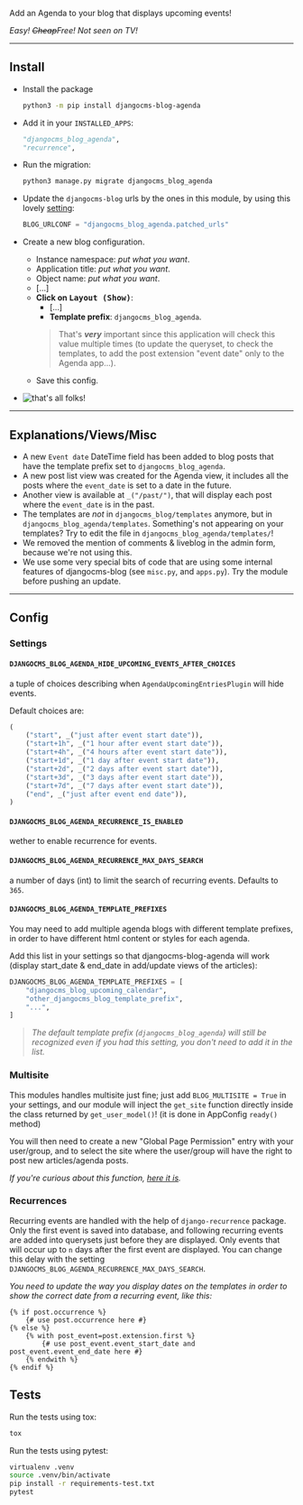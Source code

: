 Add an Agenda to your blog that displays upcoming events!

*Easy! ~~Cheap~~Free! Not seen on TV!*

----

## Install

* Install the package
    ```bash
    python3 -m pip install djangocms-blog-agenda
    ```

* Add it in your `INSTALLED_APPS`:
    ```python
    "djangocms_blog_agenda",
    "recurrence",
    ```

* Run the migration:
    ```sh
    python3 manage.py migrate djangocms_blog_agenda
    ```

* Update the `djangocms-blog` urls by the ones in this module, by using this lovely [setting](https://djangocms-blog.readthedocs.io/en/latest/features/urlconf.html):
    ```py
    BLOG_URLCONF = "djangocms_blog_agenda.patched_urls"
    ```

* Create a new blog configuration.
  * Instance namespace: *put what you want*.
  * Application title: *put what you want*.
  * Object name: *put what you want*.
  * [...]
  * <b>Click on <kbd>Layout (Show)</kbd></b>:
    * [...]
    * **Template prefix**: `djangocms_blog_agenda`.
    > That's ***very*** important since this application will check this value multiple times (to update the queryset, to check the templates, to add the post extension "event date" only to the Agenda app...).
  * Save this config.

* ![that's all folks!](https://gitlab.com/kapt/open-source/djangocms-blog-agenda/uploads/2a4d7f27d4eaf5e3b07ed4779dde76d2/image.png)

----

## Explanations/Views/Misc

* A new `Event date` DateTime field has been added to blog posts that have the template prefix set to `djangocms_blog_agenda`.
* A new post list view was created for the Agenda view, it includes all the posts where the `event_date` is set to a date in the future.
* Another view is available at `_("/past/")`, that will display each post where the `event_date` is in the past.
* The templates are *not* in `djangocms_blog/templates` anymore, but in `djangocms_blog_agenda/templates`. Something's not appearing on your templates? Try to edit the file in `djangocms_blog_agenda/templates/`!
* We removed the mention of comments & liveblog in the admin form, because we're not using this.
* We use some very special bits of code that are using some internal features of djangocms-blog (see `misc.py`, and `apps.py`). Try the module before pushing an update.

----

## Config

### Settings

#### `DJANGOCMS_BLOG_AGENDA_HIDE_UPCOMING_EVENTS_AFTER_CHOICES`
a tuple of choices describing when `AgendaUpcomingEntriesPlugin` will hide events.

Default choices are:
```py
(
    ("start", _("just after event start date")),
    ("start+1h", _("1 hour after event start date")),
    ("start+4h", _("4 hours after event start date")),
    ("start+1d", _("1 day after event start date")),
    ("start+2d", _("2 days after event start date")),
    ("start+3d", _("3 days after event start date")),
    ("start+7d", _("7 days after event start date")),
    ("end", _("just after event end date")),
)
```

#### `DJANGOCMS_BLOG_AGENDA_RECURRENCE_IS_ENABLED`
wether to enable recurrence for events.

#### `DJANGOCMS_BLOG_AGENDA_RECURRENCE_MAX_DAYS_SEARCH`
a number of days (int) to limit the search of recurring events. Defaults to `365`.

#### `DJANGOCMS_BLOG_AGENDA_TEMPLATE_PREFIXES`

You may need to add multiple agenda blogs with different template prefixes, in order to have different html content or styles for each agenda.

Add this list in your settings so that djangocms-blog-agenda will work (display start_date & end_date in add/update views of the articles):

```py
DJANGOCMS_BLOG_AGENDA_TEMPLATE_PREFIXES = [
    "djangocms_blog_upcoming_calendar",
    "other_djangocms_blog_template_prefix",
    "...",
]
```

> *The default template prefix (`djangocms_blog_agenda`) will still be recognized even if you had this setting, you don't need to add it in the list.*

### Multisite

This modules handles multisite just fine; just add `BLOG_MULTISITE = True` in your settings, and our module will inject the `get_site` function directly inside the class returned by `get_user_model()`! (it is done in AppConfig `ready()` method)

You will then need to create a new "Global Page Permission" entry with your user/group, and to select the site where the user/group will have the right to post new articles/agenda posts.

*If you're curious about this function, [here it is](djangocms_blog_agenda/apps.py).*

### Recurrences

Recurring events are handled with the help of `django-recurrence` package. Only the first event is saved into database, and following recurring events are added into querysets just before they are displayed. Only events that will occur up to `n` days after the first event are displayed. You can change this delay with the setting `DJANGOCMS_BLOG_AGENDA_RECURRENCE_MAX_DAYS_SEARCH`.

*You need to update the way you display dates on the templates in order to show the correct date from a recurring event, like this:*

```jinja2
{% if post.occurrence %}
    {# use post.occurrence here #}
{% else %}
    {% with post_event=post.extension.first %}
        {# use post_event.event_start_date and post_event.event_end_date here #}
    {% endwith %}
{% endif %}
```

## Tests

Run the tests using tox:
```sh
tox
```

Run the tests using pytest:
```sh
virtualenv .venv
source .venv/bin/activate
pip install -r requirements-test.txt
pytest
```


